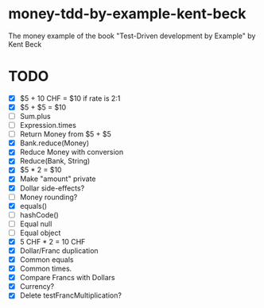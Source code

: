 # money-tdd-by-example-kent-beck
The money example of the book "Test-Driven development by Example" by Kent Beck

# TODO
- [x] $5 + 10 CHF = $10 if rate is 2:1
- [x] $5 + $5 = $10
- [ ] Sum.plus
- [ ] Expression.times
- [ ] Return Money from $5 + $5
- [x] Bank.reduce(Money)
- [x] Reduce Money with conversion
- [x] Reduce(Bank, String)
- [x] $5 * 2 = $10
- [x] Make "amount" private
- [x] Dollar side-effects?
- [ ] Money rounding?
- [x] equals()
- [ ] hashCode()
- [ ] Equal null
- [ ] Equal object
- [x] 5 CHF * 2 = 10 CHF
- [x] Dollar/Franc duplication
- [x] Common equals
- [x] Common times.
- [x] Compare Francs with Dollars
- [x] Currency?
- [x] Delete testFrancMultiplication?